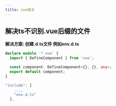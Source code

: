 ```yaml
---
title: vue相关
---
```


## 解决ts不识别.vue后缀的文件
**解决方案: 创建.d.ts文件 例如env.d.ts**
```ts
declare module '*.vue' {
  import { DefineComponent } from 'vue';

  const component: DefineComponent<{}, {}, any>;
  export default component;
}
```
```ts
"include": [
    ...,
    "env.d.ts"
  ],
```

<git-talk/>
